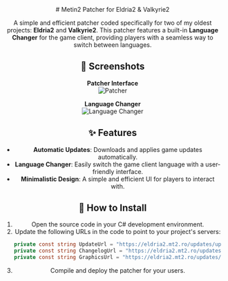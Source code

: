 <center> # Metin2 Patcher for Eldria2 & Valkyrie2  

A simple and efficient patcher coded specifically for two of my oldest projects: **Eldria2** and **Valkyrie2**. This patcher features a built-in **Language Changer** for the game client, providing players with a seamless way to switch between languages.  

## 📸 Screenshots  

**Patcher Interface**  
![Patcher](http://i.epvpimg.com/xZ59cab.png)  

**Language Changer**  
![Language Changer](http://i.epvpimg.com/OLKSaab.png)  

## ✨ Features  
- **Automatic Updates**: Downloads and applies game updates automatically.  
- **Language Changer**: Easily switch the game client language with a user-friendly interface.  
- **Minimalistic Design**: A simple and efficient UI for players to interact with.  

## 📂 How to Install  
1. Open the source code in your C# development environment.  
2. Update the following URLs in the code to point to your project's servers:  
   ```csharp
   private const string UpdateUrl = "https://eldria2.mt2.ro/updates/update.zip";
   private const string ChangelogUrl = "https://eldria2.mt2.ro/updates/changelog.php";
   private const string GraphicsUrl = "https://eldria2.mt2.ro/updates/graphics.zip";```

3. Compile and deploy the patcher for your users.</center> 
